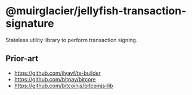 # @muirglacier/jellyfish-transaction-signature

Stateless utility library to perform transaction signing.

## Prior-art

- https://github.com/ilyavf/tx-builder
- https://github.com/bitpay/bitcore
- https://github.com/bitcoinjs/bitcoinjs-lib
